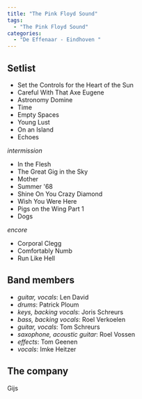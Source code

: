 ```yaml
---
title: "The Pink Floyd Sound"
tags:
  - "The Pink Floyd Sound"
categories:
  - "De Effenaar - Eindhoven "
---
```

Setlist
-------
* Set the Controls for the Heart of the Sun
* Careful With That Axe Eugene
* Astronomy Domine
* Time
* Empty Spaces
* Young Lust
* On an Island
* Echoes

_intermission_

* In the Flesh
* The Great Gig in the Sky
* Mother
* Summer '68
* Shine On You Crazy Diamond
* Wish You Were Here
* Pigs on the Wing Part 1
* Dogs

_encore_

* Corporal Clegg
* Comfortably Numb
* Run Like Hell

Band members
------------
* _guitar, vocals_: Len David
* _drums_: Patrick Ploum
* _keys, backing vocals_: Joris Schreurs
* _bass, backing vocals_: Roel Verkoelen
* _guitar, vocals_: Tom Schreurs
* _saxophone, acoustic guitar_: Roel Vossen
* _effects_: Tom Geenen
* _vocals_: Imke Heitzer

The company
-----------
Gijs
